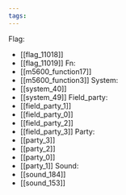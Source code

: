 ```yaml
---
tags:
---
```

Flag:
- [[flag_11018]]
- [[flag_11019]]
Fn:
- [[m5600_function17]]
- [[m5600_function3]]
System:
- [[system_40]]
- [[system_49]]
Field_party:
- [[field_party_1]]
- [[field_party_0]]
- [[field_party_2]]
- [[field_party_3]]
Party:
- [[party_3]]
- [[party_2]]
- [[party_0]]
- [[party_1]]
Sound:
- [[sound_184]]
- [[sound_153]]

